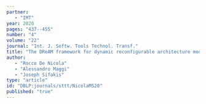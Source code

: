 ```yaml
---
partner: 
   - "IMT"
year: 2020
pages: "437--455"
number: "4"
volume: "22"
journal: "Int. J. Softw. Tools Technol. Transf."
title: "The DReAM framework for dynamic reconfigurable architecture modelling: theory and applications"
author: 
   - "Rocco De Nicola"
   - "Alessandro Maggi"
   - "Joseph Sifakis"
type: "article"
id: "DBLP:journals/sttt/NicolaMS20"
published: "true"
---
```

